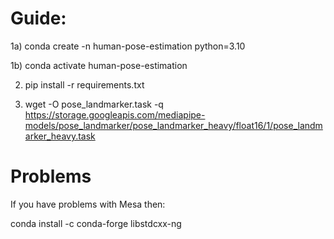 
# Guide:

1a) conda create -n human-pose-estimation python=3.10

1b) conda activate human-pose-estimation 

2) pip install -r requirements.txt

3) wget -O pose_landmarker.task -q https://storage.googleapis.com/mediapipe-models/pose_landmarker/pose_landmarker_heavy/float16/1/pose_landmarker_heavy.task

# Problems

If you have problems with Mesa then:

conda install -c conda-forge libstdcxx-ng
